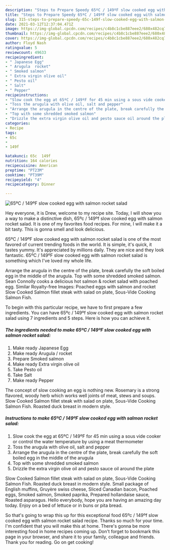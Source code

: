 ```yaml
---
description: "Steps to Prepare Speedy 65ºC / 149ºF slow cooked egg with salmon rocket salad"
title: "Steps to Prepare Speedy 65ºC / 149ºF slow cooked egg with salmon rocket salad"
slug: 315-steps-to-prepare-speedy-65c-149f-slow-cooked-egg-with-salmon-rocket-salad
date: 2021-03-12T12:37:04.471Z
image: https://img-global.cpcdn.com/recipes/c4b8c1cbe887eee2/680x482cq70/65ºc-149ºf-slow-cooked-egg-with-salmon-rocket-salad-recipe-main-photo.jpg
thumbnail: https://img-global.cpcdn.com/recipes/c4b8c1cbe887eee2/680x482cq70/65ºc-149ºf-slow-cooked-egg-with-salmon-rocket-salad-recipe-main-photo.jpg
cover: https://img-global.cpcdn.com/recipes/c4b8c1cbe887eee2/680x482cq70/65ºc-149ºf-slow-cooked-egg-with-salmon-rocket-salad-recipe-main-photo.jpg
author: Floyd Nash
ratingvalue: 5
reviewcount: 49633
recipeingredient:
- " Japanese Egg"
- " Arugula  rocket"
- " Smoked salmon"
- " Extra virgin olive oil"
- " Pesto oil"
- " Salt"
- " Pepper"
recipeinstructions:
- "Slow cook the egg at 65ºC / 149ºF for 45 min using a sous vide cooker or control the water temperature by using a meat thermometer"
- "Toss the arugula with olive oil, salt and pepper"
- "Arrange the arugula in the centre of the plate, break carefully the soft boiled egg in the middle of the arugula"
- "Top with some shredded smoked salmon"
- "Drizzle the extra virgin olive oil and pesto sauce oil around the plate"
categories:
- Recipe
tags:
- 65c
- 
- 149f

katakunci: 65c  149f 
nutrition: 164 calories
recipecuisine: American
preptime: "PT23M"
cooktime: "PT39M"
recipeyield: "4"
recipecategory: Dinner

---
```



![65ºC / 149ºF slow cooked egg with salmon rocket salad](https://img-global.cpcdn.com/recipes/c4b8c1cbe887eee2/680x482cq70/65ºc-149ºf-slow-cooked-egg-with-salmon-rocket-salad-recipe-main-photo.jpg)

Hey everyone, it is Drew, welcome to my recipe site. Today, I will show you a way to make a distinctive dish, 65ºc / 149ºf slow cooked egg with salmon rocket salad. It is one of my favorites food recipes. For mine, I will make it a bit tasty. This is gonna smell and look delicious.

65ºC / 149ºF slow cooked egg with salmon rocket salad is one of the most favored of current trending foods in the world. It is simple, it's quick, it tastes yummy. It's appreciated by millions daily. They are nice and they look fantastic. 65ºC / 149ºF slow cooked egg with salmon rocket salad is something which I've loved my whole life.

Arrange the arugula in the centre of the plate, break carefully the soft boiled egg in the middle of the arugula. Top with some shredded smoked salmon. Sean Connolly cooks a delicious hot salmon &amp; rocket salad with poached egg. Similar Royalty-free Images: Poached eggs with salmon and rocket Slow Cooked Salmon fillet steak with salad on plate, Sous-Vide Cooking Salmon Fish.


To begin with this particular recipe, we have to first prepare a few ingredients. You can have 65ºc / 149ºf slow cooked egg with salmon rocket salad using 7 ingredients and 5 steps. Here is how you can achieve it.

<!--inarticleads1-->

##### The ingredients needed to make 65ºC / 149ºF slow cooked egg with salmon rocket salad:

1. Make ready  Japanese Egg
1. Make ready  Arugula / rocket
1. Prepare  Smoked salmon
1. Make ready  Extra virgin olive oil
1. Take  Pesto oil
1. Take  Salt
1. Make ready  Pepper


The concept of slow cooking an egg is nothing new. Rosemary is a strong flavored, woody herb which works well joints of meat, stews and soups. Slow Cooked Salmon fillet steak with salad on plate, Sous-Vide Cooking Salmon Fish. Roasted duck breast in modern style. 

<!--inarticleads2-->

##### Instructions to make 65ºC / 149ºF slow cooked egg with salmon rocket salad:

1. Slow cook the egg at 65ºC / 149ºF for 45 min using a sous vide cooker or control the water temperature by using a meat thermometer
1. Toss the arugula with olive oil, salt and pepper
1. Arrange the arugula in the centre of the plate, break carefully the soft boiled egg in the middle of the arugula
1. Top with some shredded smoked salmon
1. Drizzle the extra virgin olive oil and pesto sauce oil around the plate


Slow Cooked Salmon fillet steak with salad on plate, Sous-Vide Cooking Salmon Fish. Roasted duck breast in modern style. Small package of English muffins, Gruyère swiss cheese, Sliced Canadian bacon, Poached eggs, Smoked salmon, Smoked paprika, Prepared hollandaise sauce, Roasted asparagus. Hello everybody, hope you are having an amazing day today. Enjoy on a bed of lettuce or in buns or pita bread. 

So that's going to wrap this up for this exceptional food 65ºc / 149ºf slow cooked egg with salmon rocket salad recipe. Thanks so much for your time. I'm confident that you will make this at home. There's gonna be more interesting food in home recipes coming up. Don't forget to bookmark this page in your browser, and share it to your family, colleague and friends. Thank you for reading. Go on get cooking!
